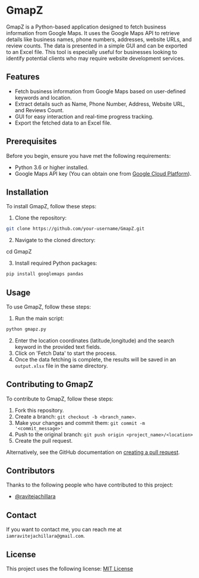 # GmapZ

GmapZ is a Python-based application designed to fetch business information from Google Maps. It uses the Google Maps API to retrieve details like business names, phone numbers, addresses, website URLs, and review counts. The data is presented in a simple GUI and can be exported to an Excel file. This tool is especially useful for businesses looking to identify potential clients who may require website development services.

## Features

- Fetch business information from Google Maps based on user-defined keywords and location.
- Extract details such as Name, Phone Number, Address, Website URL, and Reviews Count.
- GUI for easy interaction and real-time progress tracking.
- Export the fetched data to an Excel file.

## Prerequisites

Before you begin, ensure you have met the following requirements:

- Python 3.6 or higher installed.
- Google Maps API key (You can obtain one from [Google Cloud Platform](https://cloud.google.com/maps-platform)).

## Installation

To install GmapZ, follow these steps:

1. Clone the repository:

```bash
git clone https://github.com/your-username/GmapZ.git
````
2. Navigate to the cloned directory:

cd GmapZ

3. Install required Python packages:

```bash
pip install googlemaps pandas
````

## Usage

To use GmapZ, follow these steps:

1. Run the main script:

```bash
python gmapz.py
````
2. Enter the location coordinates (latitude,longitude) and the search keyword in the provided text fields.
3. Click on 'Fetch Data' to start the process.
4. Once the data fetching is complete, the results will be saved in an `output.xlsx` file in the same directory.

## Contributing to GmapZ

To contribute to GmapZ, follow these steps:

1. Fork this repository.
2. Create a branch: `git checkout -b <branch_name>`.
3. Make your changes and commit them: `git commit -m '<commit_message>'`
4. Push to the original branch: `git push origin <project_name>/<location>`
5. Create the pull request.

Alternatively, see the GitHub documentation on [creating a pull request](https://help.github.com/articles/creating-a-pull-request/).

## Contributors

Thanks to the following people who have contributed to this project:

- [@ravitejachillara](https://github.com/ravitejachillara)

## Contact

If you want to contact me, you can reach me at `iamravitejachillara@gmail.com`.

## License

This project uses the following license: [MIT License](https://github.com/ravitejachillara/GmapZ/blob/main/LICENSE)


